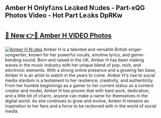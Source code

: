 ## Amber H Onlyf𝚊ns Le𝚊ked N𝚞des - Part-xQG Photos Video - Hot Part Le𝚊ks DpRKw

# <h2><a href="http://ab57903.deff.icu/?id=Amber+H">🔗 New 👉🔴 Amber H VIDEO Photos</a></h2>

[![Amber H N𝚞des](https://i.imgur.com/rIISA9y.gif)](http://ab57903.deff.icu/?id=Amber+H)
Amber H is a talented and versatile British singer-songwriter, known for her powerful vocals, emotive lyrics, and genre-bending sound. Born and raised in the UK, Amber H has been making waves in the music industry with her unique blend of pop, rock, and electronic elements. With a strong online presence and a growing fan base, Amber H is an artist to watch in the years to come. Amber H's rise to social media stardom is a testament to her resilience, creativity, and authenticity. From her humble beginnings as a gamer to her current status as a content creator and model, Amber H has proven that with hard work, dedication, and a little bit of charm, anyone can make a name for themselves in the digital world. As she continues to grow and evolve, Amber H remains an inspiration to her fans and a force to be reckoned with in the world of social media.
